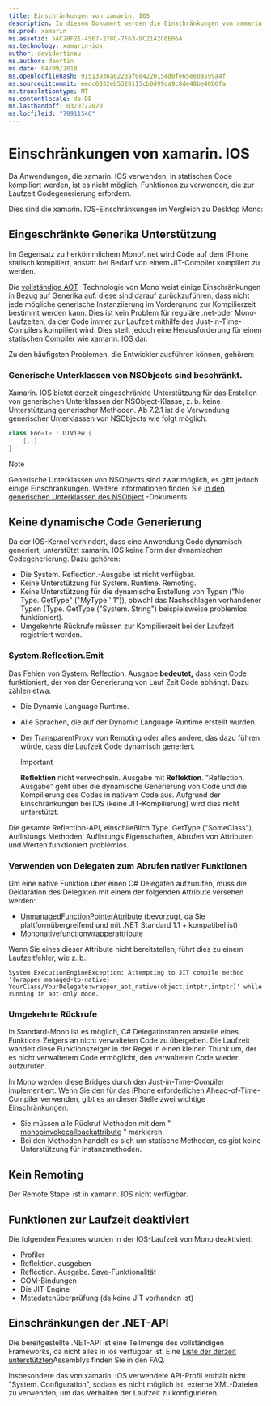 ```yaml
---
title: Einschränkungen von xamarin. IOS
description: In diesem Dokument werden die Einschränkungen von xamarin. IOS beschrieben. dabei werden Generika, generische Unterklassen von NSObjects, P/Aufrufe in generischen Objekten und mehr erläutert.
ms.prod: xamarin
ms.assetid: 5AC28F21-4567-278C-7F63-9C2142C6E06A
ms.technology: xamarin-ios
author: davidortinau
ms.author: daortin
ms.date: 04/09/2018
ms.openlocfilehash: 91513936a0223af0e4220154d0fe65ee0a599a4f
ms.sourcegitcommit: eedc6032eb5328115cb0d99ca9c8de48be40b6fa
ms.translationtype: MT
ms.contentlocale: de-DE
ms.lasthandoff: 03/07/2020
ms.locfileid: "78911546"
---
```

# <a name="limitations-of-xamarinios"></a>Einschränkungen von xamarin. IOS

Da Anwendungen, die xamarin. IOS verwenden, in statischen Code kompiliert werden, ist es nicht möglich, Funktionen zu verwenden, die zur Laufzeit Codegenerierung erfordern.

Dies sind die xamarin. IOS-Einschränkungen im Vergleich zu Desktop Mono:

 <a name="Limited_Generics_Support" />

## <a name="limited-generics-support"></a>Eingeschränkte Generika Unterstützung

Im Gegensatz zu herkömmlichem Mono/. net wird Code auf dem iPhone statisch kompiliert, anstatt bei Bedarf von einem JIT-Compiler kompiliert zu werden.

Die [vollständige AOT](https://www.mono-project.com/docs/advanced/aot/#full-aot) -Technologie von Mono weist einige Einschränkungen in Bezug auf Generika auf. diese sind darauf zurückzuführen, dass nicht jede mögliche generische Instanziierung im Vordergrund zur Kompilierzeit bestimmt werden kann. Dies ist kein Problem für reguläre .net-oder Mono-Laufzeiten, da der Code immer zur Laufzeit mithilfe des Just-in-Time-Compilers kompiliert wird. Dies stellt jedoch eine Herausforderung für einen statischen Compiler wie xamarin. IOS dar.

Zu den häufigsten Problemen, die Entwickler ausführen können, gehören:

 <a name="Generic_Subclasses_of_NSObjects_are_limited" />

### <a name="generic-subclasses-of-nsobjects-are-limited"></a>Generische Unterklassen von NSObjects sind beschränkt.

Xamarin. IOS bietet derzeit eingeschränkte Unterstützung für das Erstellen von generischen Unterklassen der NSObject-Klasse, z. b. keine Unterstützung generischer Methoden. Ab 7.2.1 ist die Verwendung generischer Unterklassen von NSObjects wie folgt möglich:

```csharp
class Foo<T> : UIView {
    [..]
}
```

> [!NOTE]
> Generische Unterklassen von NSObjects sind zwar möglich, es gibt jedoch einige Einschränkungen. Weitere Informationen finden Sie [in den generischen Unterklassen des NSObject](~/ios/internals/api-design/nsobject-generics.md) -Dokuments.

 <a name="No_Dynamic_Code_Generation" />

## <a name="no-dynamic-code-generation"></a>Keine dynamische Code Generierung

Da der IOS-Kernel verhindert, dass eine Anwendung Code dynamisch generiert, unterstützt xamarin. IOS keine Form der dynamischen Codegenerierung. Dazu gehören:

- Die System. Reflection.-Ausgabe ist nicht verfügbar.
- Keine Unterstützung für System. Runtime. Remoting.
- Keine Unterstützung für die dynamische Erstellung von Typen ("No Type. GetType" ("MyType ' 1")), obwohl das Nachschlagen vorhandener Typen (Type. GetType ("System. String") beispielsweise problemlos funktioniert).
- Umgekehrte Rückrufe müssen zur Kompilierzeit bei der Laufzeit registriert werden.

 <a name="System.Reflection.Emit" />

### <a name="systemreflectionemit"></a>System.Reflection.Emit

Das Fehlen von System. Reflection. Ausgabe **bedeutet,** dass kein Code funktioniert, der von der Generierung von Lauf Zeit Code abhängt. Dazu zählen etwa:

- Die Dynamic Language Runtime.
- Alle Sprachen, die auf der Dynamic Language Runtime erstellt wurden.
- Der TransparentProxy von Remoting oder alles andere, das dazu führen würde, dass die Laufzeit Code dynamisch generiert.

  > [!IMPORTANT]
  > **Reflektion** nicht verwechseln. Ausgabe mit **Reflektion**. "Reflection. Ausgabe" geht über die dynamische Generierung von Code und die Kompilierung des Codes in nativem Code aus. Aufgrund der Einschränkungen bei IOS (keine JIT-Kompilierung) wird dies nicht unterstützt.

Die gesamte Reflection-API, einschließlich Type. GetType ("SomeClass"), Auflistungs Methoden, Auflistungs Eigenschaften, Abrufen von Attributen und Werten funktioniert problemlos.

### <a name="using-delegates-to-call-native-functions"></a>Verwenden von Delegaten zum Abrufen nativer Funktionen

Um eine native Funktion über einen C# Delegaten aufzurufen, muss die Deklaration des Delegaten mit einem der folgenden Attribute versehen werden:

- [UnmanagedFunctionPointerAttribute](xref:System.Runtime.InteropServices.UnmanagedFunctionPointerAttribute) (bevorzugt, da Sie plattformübergreifend und mit .NET Standard 1.1 + kompatibel ist)
- [Mononativefunctionwrapperattribute](xref:ObjCRuntime.MonoNativeFunctionWrapperAttribute)

Wenn Sie eines dieser Attribute nicht bereitstellen, führt dies zu einem Laufzeitfehler, wie z. b.:

```
System.ExecutionEngineException: Attempting to JIT compile method '(wrapper managed-to-native) YourClass/YourDelegate:wrapper_aot_native(object,intptr,intptr)' while running in aot-only mode.
```

 <a name="Reverse_Callbacks" />

### <a name="reverse-callbacks"></a>Umgekehrte Rückrufe

In Standard-Mono ist es möglich, C# Delegatinstanzen anstelle eines Funktions Zeigers an nicht verwalteten Code zu übergeben. Die Laufzeit wandelt diese Funktionszeiger in der Regel in einen kleinen Thunk um, der es nicht verwaltetem Code ermöglicht, den verwalteten Code wieder aufzurufen.

In Mono werden diese Bridges durch den Just-in-Time-Compiler implementiert. Wenn Sie den für das iPhone erforderlichen Ahead-of-Time-Compiler verwenden, gibt es an dieser Stelle zwei wichtige Einschränkungen:

- Sie müssen alle Rückruf Methoden mit dem " [monopinvokecallbackattribute](xref:ObjCRuntime.MonoPInvokeCallbackAttribute) " markieren.
- Bei den Methoden handelt es sich um statische Methoden, es gibt keine Unterstützung für Instanzmethoden.

<a name="No_Remoting" />

## <a name="no-remoting"></a>Kein Remoting

Der Remote Stapel ist in xamarin. IOS nicht verfügbar.

 <a name="Runtime_Disabled_Features" />

## <a name="runtime-disabled-features"></a>Funktionen zur Laufzeit deaktiviert

Die folgenden Features wurden in der IOS-Laufzeit von Mono deaktiviert:

- Profiler
- Reflektion. ausgeben
- Reflection. Ausgabe. Save-Funktionalität
- COM-Bindungen
- Die JIT-Engine
- Metadatenüberprüfung (da keine JIT vorhanden ist)

 <a name=".NET_API_Limitations" />

## <a name="net-api-limitations"></a>Einschränkungen der .NET-API

Die bereitgestellte .NET-API ist eine Teilmenge des vollständigen Frameworks, da nicht alles in ios verfügbar ist. Eine [Liste der derzeit unterstützten](~/cross-platform/internals/available-assemblies.md)Assemblys finden Sie in den FAQ.

Insbesondere das von xamarin. IOS verwendete API-Profil enthält nicht "System. Configuration", sodass es nicht möglich ist, externe XML-Dateien zu verwenden, um das Verhalten der Laufzeit zu konfigurieren.

